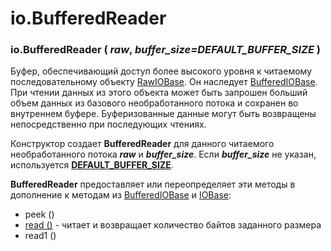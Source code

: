 # io.BufferedReader

### io.BufferedReader \( _raw_, _buffer\_size=DEFAULT\_BUFFER\_SIZE_ \)

Буфер, обеспечивающий доступ более высокого уровня к читаемому последовательному объекту [RawIOBase](../io.rawiobase/). Он наследует [BufferedIOBase](../io.bufferediobase/). При чтении данных из этого объекта может быть запрошен больший объем данных из базового необработанного потока и сохранен во внутреннем буфере. Буферизованные данные могут быть возвращены непосредственно при последующих чтениях.

Конструктор создает **BufferedReader** для данного читаемого необработанного потока _**raw**_ и _**buffer\_size**_. Если _**buffer\_size**_ не указан, используется [**DEFAULT\_BUFFER\_SIZE**](../vysokourovnevyi-interfeis-modulya/io.default_buffer_size.md).

**BufferedReader** предоставляет или переопределяет эти методы в дополнение к методам из [BufferedIOBase](../io.bufferediobase/) и [IOBase](../io.iobase/):

* peek \(\)
* [read \(\)](io.bufferedreader.read.md) - читает и возвращает количество байтов заданного размера
* read1 \(\)

